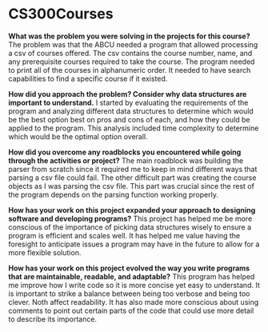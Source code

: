 # CS300Courses

**What was the problem you were solving in the projects for this course?**
The problem was that the ABCU needed a program that allowed processing a csv of courses offered. The csv contains the course number, name, and any prerequisite courses
required to take the course. The program needed to print all of the courses in alphanumeric order. It needed to have search capabilities to find a specific course if it existed.

**How did you approach the problem? Consider why data structures are important to understand.**
I started by evaluating the requirements of the program and analyzing different data structures to determine which would be the best option best on pros and cons of each, and
how they could be applied to the program. This analysis included time complexity to determine which would be the optimal option overall.

**How did you overcome any roadblocks you encountered while going through the activities or project?**
The main roadblock was building the parser from scratch since it required me to keep in mind different ways that parsing a csv file could fail. The other difficult part was creating the course
objects as I was parsing the csv file. This part was crucial since the rest of the program depends on the parsing function working properly.

**How has your work on this project expanded your approach to designing software and developing programs?**
This project has helped me be more conscious of the importance of picking data structures wisely to ensure a program is efficient and scales well. It has helped me value having the foresight
to anticipate issues a program may have in the future to allow for a more flexible solution.

**How has your work on this project evolved the way you write programs that are maintainable, readable, and adaptable?**
This program has helped me improve how I write code so it is more concise yet easy to understand. It is important to strike a balance between being too verbose and being too clever. Noth affect readability.
It has also made more conscious about using comments to point out certain parts of the code that could use more detail to describe its importance.
